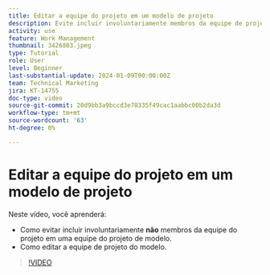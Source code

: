 ```yaml
---
title: Editar a equipe do projeto em um modelo de projeto
description: Evite incluir involuntariamente membros da equipe de projeto em uma equipe de projeto de modelo, aprendendo como editar a equipe de projeto de modelo.
activity: use
feature: Work Management
thumbnail: 3426803.jpeg
type: Tutorial
role: User
level: Beginner
last-substantial-update: 2024-01-09T00:00:00Z
team: Technical Marketing
jira: KT-14755
doc-type: video
source-git-commit: 20d9bb3a9bccd3e78335f49cac1aabbc00b2da3d
workflow-type: tm+mt
source-wordcount: '63'
ht-degree: 0%

---
```


# Editar a equipe do projeto em um modelo de projeto

Neste vídeo, você aprenderá:

* Como evitar incluir involuntariamente **não** membros da equipe do projeto em uma equipe do projeto de modelo.
* Como editar a equipe de projeto do modelo.

>[!VIDEO](https://video.tv.adobe.com/v/3426803/?quality=12&learn=on)

